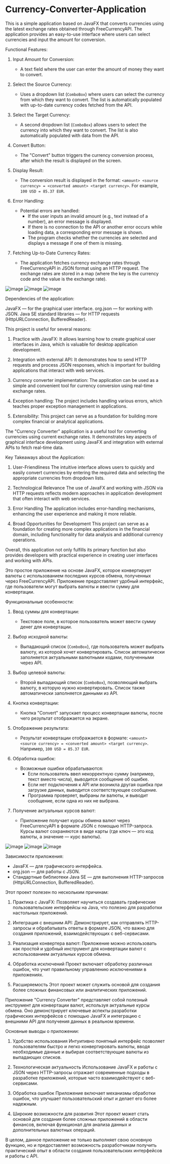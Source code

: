 # Currency-Converter-Application
This is a simple application based on JavaFX that converts currencies using the latest exchange rates obtained through FreeCurrencyAPI. 
The application provides an easy-to-use interface where users can select currencies and input the amount for conversion.

Functional Features:

1. Input Amount for Conversion:
   - A text field where the user can enter the amount of money they want to convert.

2. Select the Source Currency:
   - Uses a dropdown list (`ComboBox`) where users can select the currency from which they want to convert. The list is automatically populated with up-to-date currency codes fetched from the API.

3. Select the Target Currency:
   - A second dropdown list (`ComboBox`) allows users to select the currency into which they want to convert. The list is also automatically populated with data from the API.

4. Convert Button:
   - The "Convert" button triggers the currency conversion process, after which the result is displayed on the screen.

5. Display Result:
   - The conversion result is displayed in the format: `<amount> <source currency> = <converted amount> <target currency>`. For example, `100 USD = 85.37 EUR`.

6. Error Handling:
   - Potential errors are handled:
     - If the user inputs an invalid amount (e.g., text instead of a number), an error message is displayed.
     - If there is no connection to the API or another error occurs while loading data, a corresponding error message is shown.
     - The program checks whether the currencies are selected and displays a message if one of them is missing.

7. Fetching Up-to-Date Currency Rates:
   - The application fetches currency exchange rates through FreeCurrencyAPI in JSON format using an HTTP request. The exchange rates are stored in a map (where the key is the currency code and the value is the exchange rate).

![image](https://github.com/user-attachments/assets/93904471-82a3-4184-abc6-fa8856d74c14)       ![image](https://github.com/user-attachments/assets/cae938ad-fa8d-47b1-9029-97405868a38e)      ![image](https://github.com/user-attachments/assets/59de4df1-8e36-41f1-af17-066835a2d47c)


Dependencies of the application:

JavaFX — for the graphical user interface.
org.json — for working with JSON.
Java SE standard libraries — for HTTP requests (HttpURLConnection, BufferedReader).

This project is useful for several reasons:

1. Practice with JavaFX: It allows learning how to create graphical user interfaces in Java, which is valuable for desktop application development.
  
2. Integration with external API: It demonstrates how to send HTTP requests and process JSON responses, which is important for building applications that interact with web services.

3. Currency converter implementation: The application can be used as a simple and convenient tool for currency conversion using real-time exchange rates.

4. Exception handling: The project includes handling various errors, which teaches proper exception management in applications.

5. Extensibility: This project can serve as a foundation for building more complex financial or analytical applications.

The "Currency Converter" application is a useful tool for converting currencies using current exchange rates. It demonstrates key aspects of graphical interface development using JavaFX and integration with external APIs to fetch real-time data.

Key Takeaways about the Application:

1. User-Friendliness The intuitive interface allows users to quickly and easily convert currencies by entering the required data and selecting the appropriate currencies from dropdown lists.

2. Technological Relevance The use of JavaFX and working with JSON via HTTP requests reflects modern approaches in application development that often interact with web services.

3. Error Handling The application includes error-handling mechanisms, enhancing the user experience and making it more reliable.

4. Broad Opportunities for Development This project can serve as a foundation for creating more complex applications in the financial domain, including functionality for data analysis and additional currency operations.

Overall, this application not only fulfills its primary function but also provides developers with practical experience in creating user interfaces and working with APIs.



Это простое приложение на основе JavaFX, которое конвертирует валюты с использованием последних курсов обмена, полученных через FreeCurrencyAPI. 
Приложение предоставляет удобный интерфейс, где пользователи могут выбрать валюты и ввести сумму для конвертации.

Функциональные особенности:

1. Ввод суммы для конвертации:
   - Текстовое поле, в которое пользователь может ввести сумму денег для конвертации.

2. Выбор исходной валюты:
   - Выпадающий список (`ComboBox`), где пользователь может выбрать валюту, из которой хочет конвертировать. Список автоматически заполняется актуальными валютными кодами, полученными через API.

3. Выбор целевой валюты:
   - Второй выпадающий список (`ComboBox`), позволяющий выбрать валюту, в которую нужно конвертировать. Список также автоматически заполняется данными из API.

4. Кнопка конвертации:
   - Кнопка "Convert" запускает процесс конвертации валюты, после чего результат отображается на экране.

5. Отображение результата:
   - Результат конвертации отображается в формате: `<amount> <source currency> = <converted amount> <target currency>`. Например, `100 USD = 85.37 EUR`.

6. Обработка ошибок:
   - Возможные ошибки обрабатываются:
     - Если пользователь ввел некорректную сумму (например, текст вместо числа), выводится сообщение об ошибке.
     - Если нет подключения к API или возникла другая ошибка при загрузке данных, выводится соответствующее сообщение.
     - Программа проверяет, выбраны ли валюты, и выводит сообщение, если одна из них не выбрана.

7. Получение актуальных курсов валют:
   - Приложение получает курсы обмена валют через FreeCurrencyAPI в формате JSON с помощью HTTP-запроса. Курсы валют сохраняются в виде карты (где ключ — это код валюты, а значение — курс валюты).
  
![image](https://github.com/user-attachments/assets/93904471-82a3-4184-abc6-fa8856d74c14)       ![image](https://github.com/user-attachments/assets/cae938ad-fa8d-47b1-9029-97405868a38e)      ![image](https://github.com/user-attachments/assets/59de4df1-8e36-41f1-af17-066835a2d47c)

Зависимости приложения:

- JavaFX — для графического интерфейса.
- org.json — для работы с JSON.
- Стандартные библиотеки Java SE — для выполнения HTTP-запросов (HttpURLConnection, BufferedReader).

Этот проект полезен по нескольким причинам:

1. Практика с JavaFX: Позволяет научиться создавать графические пользовательские интерфейсы на Java, что полезно для разработки настольных приложений.
  
2. Интеграция с внешним API: Демонстрирует, как отправлять HTTP-запросы и обрабатывать ответы в формате JSON, что важно для создания приложений, взаимодействующих с веб-сервисами.

3. Реализация конвертера валют: Приложение можно использовать как простой и удобный инструмент для конвертации валют с использованием актуальных курсов обмена.

4. Обработка исключений Проект включает обработку различных ошибок, что учит правильному управлению исключениями в приложениях.

5. Расширяемость Этот проект может служить основой для создания более сложных финансовых или аналитических приложений.


Приложение "Currency Converter" представляет собой полезный инструмент для конвертации валют, используя актуальные курсы обмена. Оно демонстрирует ключевые аспекты разработки графических интерфейсов с помощью JavaFX и интеграцию с внешними API для получения данных в реальном времени.

Основные выводы о приложении:

1. Удобство использования Интуитивно понятный интерфейс позволяет пользователям быстро и легко конвертировать валюты, вводя необходимые данные и выбирая соответствующие валюты из выпадающих списков.

2. Технологическая актуальность Использование JavaFX и работы с JSON через HTTP-запросы отражает современные подходы в разработке приложений, которые часто взаимодействуют с веб-сервисами.

3. Обработка ошибок Приложение включает механизмы обработки ошибок, что улучшает пользовательский опыт и делает его более надежным.

4. Широкие возможности для развития Этот проект может стать основой для создания более сложных приложений в области финансов, включая функционал для анализа данных и дополнительных валютных операций.

В целом, данное приложение не только выполняет свою основную функцию, но и предоставляет возможность разработчикам получить практический опыт в области создания пользовательских интерфейсов и работы с API.
